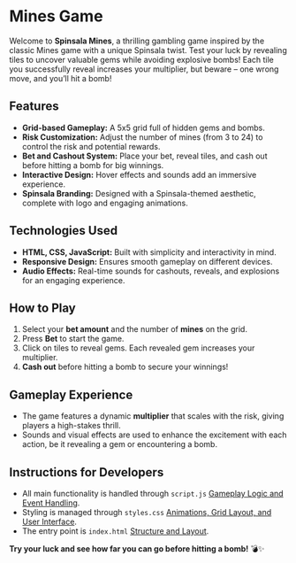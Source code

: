 # Mines Game

Welcome to **Spinsala Mines**, a thrilling gambling game inspired by the classic Mines game with a unique Spinsala twist. Test your luck by revealing tiles to uncover valuable gems while avoiding explosive bombs! Each tile you successfully reveal increases your multiplier, but beware – one wrong move, and you’ll hit a bomb!

## Features
- **Grid-based Gameplay:** A 5x5 grid full of hidden gems and bombs.
- **Risk Customization:** Adjust the number of mines (from 3 to 24) to control the risk and potential rewards.
- **Bet and Cashout System:** Place your bet, reveal tiles, and cash out before hitting a bomb for big winnings.
- **Interactive Design:** Hover effects and sounds add an immersive experience.
- **Spinsala Branding:** Designed with a Spinsala-themed aesthetic, complete with logo and engaging animations.

## Technologies Used
- **HTML, CSS, JavaScript:** Built with simplicity and interactivity in mind.
- **Responsive Design:** Ensures smooth gameplay on different devices.
- **Audio Effects:** Real-time sounds for cashouts, reveals, and explosions for an engaging experience.

## How to Play
1. Select your **bet amount** and the number of **mines** on the grid.
2. Press **Bet** to start the game.
3. Click on tiles to reveal gems. Each revealed gem increases your multiplier.
4. **Cash out** before hitting a bomb to secure your winnings!

## Gameplay Experience
- The game features a dynamic **multiplier** that scales with the risk, giving players a high-stakes thrill.
- Sounds and visual effects are used to enhance the excitement with each action, be it revealing a gem or encountering a bomb.

## Instructions for Developers
- All main functionality is handled through `script.js` [Gameplay Logic and Event Handling](script.js).
- Styling is managed through `styles.css` [Animations, Grid Layout, and User Interface](styles.css).
- The entry point is `index.html` [Structure and Layout](index.html).

**Try your luck and see how far you can go before hitting a bomb!** 💣✨
